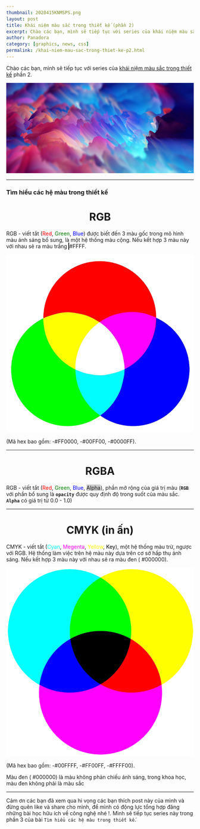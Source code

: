 ```yaml
---
thumbnail: 2020415KNMSPS.png
layout: post
title: Khái niệm màu sắc trong thiết kế (phần 2)
excerpt: Chào các bạn, mình sẽ tiếp tục với series của khái niệm màu sắc trong thiết kế phần 2.
author: Panadora
category: [graphics, news, css]
permalink: /khai-niem-mau-sac-trong-thiet-ke-p2.html
---
```


Chào các bạn, mình sẽ tiếp tục với series của [khái niệm màu sắc trong thiết kế](https://congnghevacuocsong.tk/khai-niem-mau-sac-trong-thiet-ke-p1) phần 2.

![Graphics1](../assets/images/2020415KNMS.png)


<hr>

<h3 style="font-weight: bold;">Tìm hiểu các hệ màu trong thiết kế</h3>
<h1 style="text-align: center;">RGB</h1>

RGB - viết tắt (<label style="color: red;">Red</label>, <label style="color: green;">Green</label>, <label style="color: blue;">Blue</label>) được biết đến 3 màu gốc trong mô hình màu ánh sáng bổ sung, là một hệ thống màu cộng. Nếu kết hợp 3 màu này với nhau sẽ ra màu trắng <canvas width="10" height="10" style="background: #fff; border: 1px solid #000;"></canvas> #FFFF.

![RGB](../assets/images/2020415RGB.png)

(Mã hex bao gồm: <canvas width="12" height="12" style="background: #FF0000;"></canvas>-#FF0000, <canvas width="12" height="12" style="background: #00FF00;"></canvas>-#00FF00, <canvas width="12" height="12" style="background: #0000FF;"></canvas>-#0000FF).
<hr>
<h1 style="text-align: center;">RGBA</h1>

RGB - viết tắt (<label style="color: red;">Red</label>, <label style="color: green;">Green</label>, <label style="color: blue;">Blue</label>, <label style="background-color: rgba(0, 0, 0, 0.2);">Alpha</label>), phần mở rộng của giá trị màu (**`RGB`** với phần bổ sung là **`opacity`** được quy định độ trong suốt của màu sắc. **`Alpha`** có giá trị từ 0.0 - 1.0)

<article>
	<style type="text/css">
		.rgba-color {
			width: 250px;
			height: 250px;
			animation: rgbacolor 5s infinite;
		}
		@keyframes rgbacolor {
			0%   {background: rgba(120, 0, 0, 1.0);}
			25%  {background: rgba(120, 0, 0, 0.8);}
			50%  {background: rgba(120, 0, 0, 0.6);}
			75%  {background: rgba(120, 0, 0, 0.4);}
			100% {background: rgba(120, 0, 0, 0.2);}
		}
	</style>
	<center><canvas class="rgba-color"></canvas></center>
</article>
<hr>
<h1 style="text-align: center;">CMYK (in ấn)</h1>

CMYK - viết tắt (<label style="color: #00ffff;">Cyan</label>, <label style="color: #FF00FF;">Megenta</label>, <label style="color: #FFFF00;">Yellow</label>, <label style="color: #000;">Key</label>), một hệ thống màu trừ, ngược với RGB. Hệ thống làm việc trên hệ màu này dựa trên cơ sở hấp thụ ánh sáng. Nếu kết hợp 3 màu này với nhau sẽ ra màu đen (<canvas width="12" height="12" style="background-color: #000;"></canvas> #000000).

![CMYK (in ấn)](../assets/images/CMYK.png)

(Mã hex bao gồm: <canvas width="12" height="12" style="background-color: #00FFFF;"></canvas>-#00FFFF, <canvas width="12" height="12" style="background-color: #FF00FF;"></canvas>-#FF00FF, <canvas width="12" height="12" style="background-color: #FFFF00;"></canvas>-#FFFF00).

Màu đen (<canvas width="12" height="12" style="background-color: #000000;"></canvas> #000000) là màu không phản chiếu ánh sáng, trong khoa học, màu đen không phải là màu sắc
<hr>

Cảm ơn các bạn đã xem qua hi vọng các bạn thích post này của mình và đừng quên like và share cho mình, để mình có động lực tổng hợp đăng những bài học hữu ích về công nghệ nhé !. Mình sẽ tiếp tục series này trong phần 3 của bài `Tìm hiểu các hệ màu trong thiết kế`.
